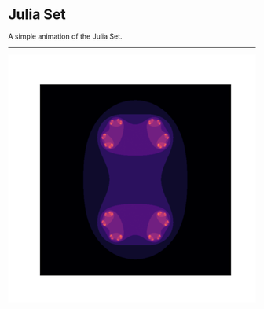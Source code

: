 # Julia Set

A simple animation of the Julia Set.

<hr>
<!-- ![Julia Set](/julia_set.gif) -->

<div align="center">
  <img src="/julia_set.gif" alt="Julia Set" title="Julia Set" />
</div>
